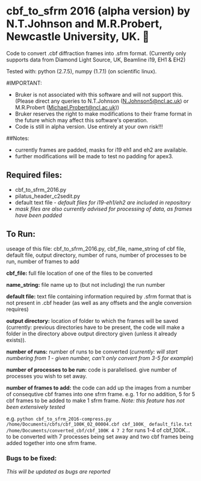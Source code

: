 # cbf_to_sfrm 2016 (alpha version) by N.T.Johnson and M.R.Probert, Newcastle University, UK. :microscope:
Code to convert .cbf diffraction frames into .sfrm format. (Currently only supports data from Diamond Light Source, UK, Beamline i19, EH1 &amp; EH2)

Tested with: python (2.7.5), numpy (1.7.1) (on scientific linux).

#IMPORTANT:
- Bruker is not associated with this software and will not support this. (Please direct any queries to N.T.Johnson (N.Johnson5@ncl.ac.uk) or M.R.Probert (Michael.Probert@ncl.ac.uk))
- Bruker reserves the right to make modifications to their frame format in the future which may affect this software's operation.
- Code is still in alpha version. Use entirely at your own risk!!!

##Notes:
- currently frames are padded, masks for i19 eh1 and eh2 are available.
- further modifications will be made to test no padding for apex3.

## Required files:
- cbf_to_sfrm_2016.py
- pilatus_header_c2sedit.py
- default text file - *default files for i19-eh1/eh2 are included in repository*
- *mask files are also currently advised for processing of data, as frames have been padded*

## To Run:
useage of this file: cbf_to_sfrm_2016.py, cbf_file, name_string of cbf file, default file, output directory, number of runs, number of processes to be run, number of frames to add

**cbf_file:** full file location of one of the files to be converted

**name_string:** file name up to (but not including) the run number

**default file:** text file containing information required by .sfrm format that is not present in .cbf header (as well as any offsets and the angle conversion requires)

**output directory:** location of folder to which the frames will be saved (currently: previous directories have to be present, the code will make a folder in the directory above output directory given (unless it already exists)).

**number of runs:** number of runs to be converted (*currently: will start numbering from 1 - given number, can't only convert from 3-5 for example*)

**number of processes to be run:** code is parallelised. give number of processes you wish to set away.

**number of frames to add:** the code can add up the images from a number of consequtive cbf frames into one sfrm frame. e.g. 1 for no addition, 5 for 5 cbf frames to be added to make 1 sfrm frame. *Note: this feature has not been extensively tested*

e.g. `python cbf_to_sfrm_2016-compress.py /home/Documents/cbfs/cbf_100K_02_00004.cbf cbf_100K_ default_file.txt /home/Documents/converted_cbf/cbf_100K 4 7 2`
for runs 1-4 of cbf_100K... to be converted with 7 processes being set away and two cbf frames being added together into one sfrm frame.

### Bugs to be fixed:
*This will be updated as bugs are reported*
